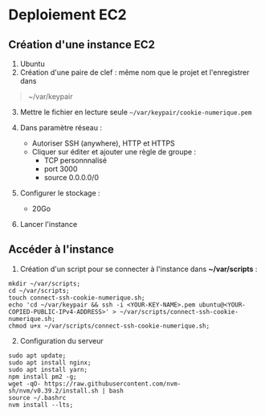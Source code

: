 # Deploiement EC2

## Création d'une instance EC2

1. Ubuntu
2. Création d'une paire de clef : même nom que le projet et l'enregistrer dans 

> ~/var/keypair

3. Mettre le fichier en lecture seule
`~/var/keypair/cookie-numerique.pem`

4. Dans paramètre réseau :
    - Autoriser SSH (anywhere), HTTP et HTTPS
    - Cliquer sur éditer et ajouter une règle de groupe :
      - TCP personnnalisé
      - port 3000 
      - source 0.0.0.0/0

5. Configurer le stockage : 
    - 20Go

6. Lancer l'instance


## Accéder à l'instance

1. Création d'un script pour se connecter à l'instance dans **~/var/scripts** :
```
mkdir ~/var/scripts;
cd ~/var/scripts;
touch connect-ssh-cookie-numerique.sh;
echo 'cd ~/var/keypair && ssh -i <YOUR-KEY-NAME>.pem ubuntu@<YOUR-COPIED-PUBLIC-IPv4-ADDRESS>' > ~/var/scripts/connect-ssh-cookie-numerique.sh;
chmod u+x ~/var/scripts/connect-ssh-cookie-numerique.sh;
```

2. Configuration du serveur

```
sudo apt update;
sudo apt install nginx;
sudo apt install yarn;
npm install pm2 -g;
wget -qO- https://raw.githubusercontent.com/nvm-sh/nvm/v0.39.2/install.sh | bash
source ~/.bashrc
nvm install --lts;

```
